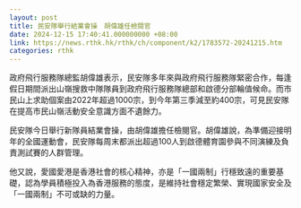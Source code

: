 ```yaml
---
layout: post
title: 民安隊舉行結業會操　胡偉雄任檢閱官
date: 2024-12-15 17:40:41.000000000 +08:00
link: https://news.rthk.hk/rthk/ch/component/k2/1783572-20241215.htm
categories: rthk
---
```


政府飛行服務隊總監胡偉雄表示，民安隊多年來與政府飛行服務隊緊密合作，每逢假日期間派出山嶺搜救中隊隊員到政府飛行服務隊總部和啟德分部輪值候命。而市民山上求助個案由2022年超過1000宗，到今年第三季減至約400宗，可見民安隊在提高市民山嶺活動安全意識方面不遺餘力。

民安隊今日舉行新隊員結業會操，由胡偉雄擔任檢閱官。胡偉雄說，為準備迎接明年的全國運動會，民安隊每周末都派出超過100人到啟德體育園參與不同演練及負責測試賽的人群管理。

他又說，愛國愛港是香港社會的核心精神，亦是「一國兩制」行穩致遠的重要基礎，認為學員積極投入為香港服務的態度，是維持社會穩定繁榮、實現國家安全及「一國兩制」不可或缺的力量。
